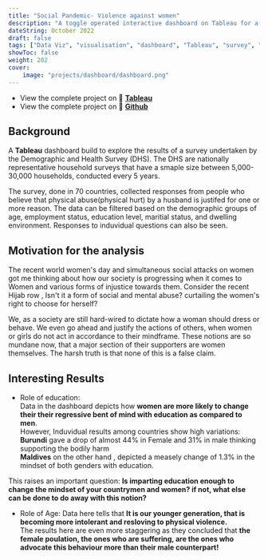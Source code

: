 ```yaml
---
title: "Social Pandemic- Violence against women"
description: "A toggle operated interactive dashboard on Tableau for a DHS survey across 70 countries."
dateString: October 2022
draft: false
tags: ["Data Viz", "visualisation", "dashboard", "Tableau", "survey", "interactive", "excel", "data analysis"]
showToc: false
weight: 202
cover:
    image: "projects/dashboard/dashboard.png"
--- 
```

- View the complete project on 🔗 **[Tableau](https://public.tableau.com/views/Violenceagainstwomen_16643749298500/Dashboard1?:language=en-US&:display_count=n&:origin=viz_share_link)**
- View the complete project on 🔗 **[Github](https://github.com/vidushi101/Dashboard-The-Social-Pandemic)**

## Background
A **Tableau**  dashboard build to explore the results of a survey undertaken by the Demographic and Health Survey (DHS). The DHS are nationally representative household surveys that have a smaple size between 5,000-30,000 households, conducted every 5 years.  

The survey, done in 70 countries, collected responses from people who believe that physical abuse(physical hurt) by a husband is justifed for one or more reason. 
The data can be filtered based on the demographic groups of age, employment status, education level, maritial status, and dwelling environment. Responses to induvidual questions can also be seen.

## Motivation for the analysis
The recent world women's day and simultaneous social attacks on women got me thinking about how our society is progressing when it comes to Women and various forms of injustice towards them. Consider the recent Hijab row , Isn't it a form of social and mental abuse? curtailing the women's right to choose for herself? 

We, as a society are still hard-wired to dictate how a woman should dress or behave. We even go ahead and justify the actions of others, when women or girls do not act in accordance to their mindframe. These notions are so mundane now, that a major section of their supporters are women themselves. 
The harsh truth is that none of this is a false claim. 

## Interesting Results
- Role of education:  
Data in the dashboard depicts how **women are more likely to change their their regressive bent of mind with education as compared to men**.   
However, Induvidual results among countries show high variations:
**Burundi** gave a drop of almost 44% in Female and 31% in male thinking supporting the bodily harm  
**Maldives** on the other hand , depicted a measely change of 1.3% in the mindset of both genders with education.

This raises an important question: **Is imparting education enough to change the mindset of your countrymen and women? if not, what else can be done to do away with this notion?**

- Role of Age:
Data here tells that **It is our younger generation, that is becoming more intolerant and resloving to physical violence.**  
The results here are even more staggering as they concluded that **the female poulation, the ones who are suffering, are the ones who advocate this behaviour more than their male counterpart!**
